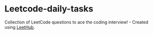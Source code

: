# Leetcode-daily-tasks
Collection of LeetCode questions to ace the coding interview! - Created using [LeetHub](https://github.com/QasimWani/LeetHub).
